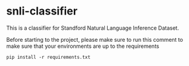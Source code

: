# snli-classifier
This is a classifier for Standford Natural Language Inference Dataset.

Before starting to the project, please make sure to run this comment to make sure that your environments are up to the requirements

`pip install -r requirements.txt`
